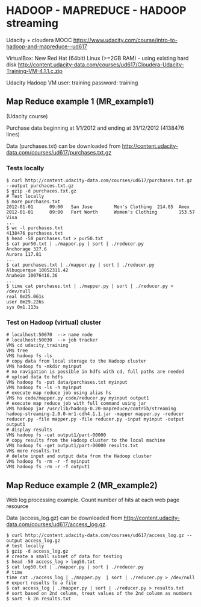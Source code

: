 # HADOOP - MAPREDUCE - HADOOP streaming

Udacity + cloudera MOOC <https://www.udacity.com/course/intro-to-hadoop-and-mapreduce--ud617>

VirtualBox: New Red Hat (64bit) Linux (>=2GB RAM) - using existing hard disk <http://content.udacity-data.com/courses/ud617/Cloudera-Udacity-Training-VM-4.1.1.c.zip>

   Udacity Hadoop VM
   user: training
   password: training

## Map Reduce example 1 (MR_example1)

(Udacity course)

Purchase data beginning at 1/1/2012 and ending at 31/12/2012  (4138476 lines)

Data (purchases.txt) can be downloaded from <http://content.udacity-data.com/courses/ud617/purchases.txt.gz>


### Tests locally

```{sh}
$ curl http://content.udacity-data.com/courses/ud617/purchases.txt.gz --output purchaces.txt.gz
$ gzip -d purchaces.txt.gz
# Test locally
$ more purchases.txt
2012-01-01      09:00   San Jose        Men's Clothing  214.05  Amex
2012-01-01      09:00   Fort Worth      Women's Clothing        153.57  Visa
...
$ wc -l purchases.txt
4138476 purchases.txt
$ head -50 purchases.txt > pur50.txt
$ cat pur50.txt | ./mapper.py | sort | ./reducer.py
Anchorage 327.6
Aurora 117.81
...
$ cat purchases.txt | ./mapper.py | sort | ./reducer.py
Albuquerque 10052311.42
Anaheim 10076416.36
...
$ time cat purchases.txt | ./mapper.py | sort | ./reducer.py > /dev/null
real 0m25.061s
user 0m29.226s
sys 0m1.113s
```

### Test on Hadoop (virtual) cluster

```{sh}
# localhost:50070  --> name node
# localhost:50030  --> job tracker
VM$ cd udacity_training
VM$ tree
VM$ hadoop fs -ls
# copy data from local storage to the Hadoop cluster
VM$ hadoop fs -mkdir myinput
# no navigation is possible in hdfs with cd, full paths are needed
# upload data to hdfs
VM$ hadoop fs -put data/purchases.txt myinput
VM$ hadoop fs -ls -h myinput
# execute map reduce job using alias hs
VM$ hs code/mapper.py code/reducer.py myinput output1
# execute map reduce job with full command using jar
VM$ hadoop jar /usr/lib/hadoop-0.20-mapreduce/contrib/streaming hadoop-streaming-2.0.0-mr1-cdh4.1.1.jar -mapper mapper.py -reducer reducer.py -file mapper.py -file reducer.py -input myinput -output output1
# display results
VM$ hadoop fs -cat output1/part-00000
# copy results from the Hadoop cluster to the local machine
VM$ hadoop fs -get output1/part-00000 results.txt
VM$ more results.txt
# delete input and output data from the Hadoop cluster
VM$ hadoop fs -rm -r -f myinput
VM$ hadoop fs -rm -r -f output1
```

## Map Reduce example 2 (MR_example2)

Web log processing example. Count number of hits at each web page resource

Data (access_log.gz) can be downloaded from <http://content.udacity-data.com/courses/ud617/access_log.gz>.

```{sh}
$ curl http://content.udacity-data.com/courses/ud617/access_log.gz --output access_log.gz
# test locally
$ gzip -d access_log.gz
# create a small subset of data for testing
$ head -50 access_log > log50.txt
$ cat log50.txt | ./mapper.py | sort | ./reducer.py
# time
time cat ./access_log | ./mapper.py  | sort | ./reducer.py > /dev/null
# export results to a file
$ cat access_log | ./mapper.py | sort | ./reducer.py > results.txt
# sort based on 2nd column, treat values of the 2nd column as numbers
$ sort -k 2n results.txt
```

<!-- 
	// connect from the host (computer that hosts the VM) to the VM
	$ ssh training@XXX.XXX.XXX.XXX
	// copy data from the VM to the host
	$ scp training@XXX.XXX.XXX.XXX:/home/training/udacity_training/data/purchases.txt . -->
